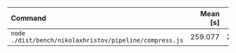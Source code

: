 | Command | Mean [s] | Min [s] | Max [s] | Relative |
|:---|---:|---:|---:|---:|
| `node ./dist/bench/nikolaxhristov/pipeline/compress.js` | 259.077 | 259.077 | 259.077 | 1.00 |
